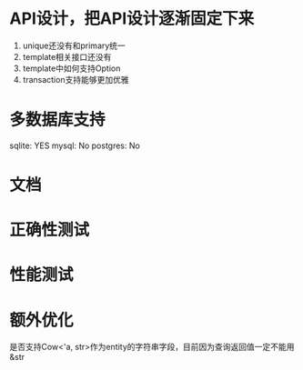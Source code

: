 
# API设计，把API设计逐渐固定下来
1. unique还没有和primary统一
2. template相关接口还没有
3. template中如何支持Option
4. transaction支持能够更加优雅

# 多数据库支持
sqlite: YES
mysql: No
postgres: No

# 文档

# 正确性测试

# 性能测试


# 额外优化
是否支持Cow<'a, str>作为entity的字符串字段，目前因为查询返回值一定不能用&str
